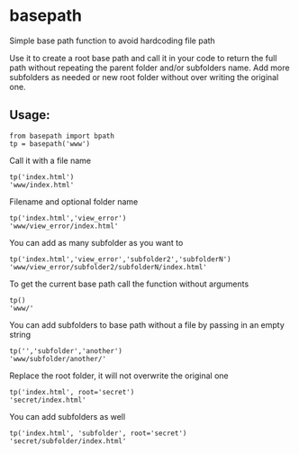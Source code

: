 # basepath
Simple base path function to avoid hardcoding file path

Use it to create a root base path and call it in your code to return the full path
without repeating the parent folder and/or subfolders name.
Add more subfolders as needed or new root folder without over writing the original one.

## Usage:
```
from basepath import bpath
tp = basepath('www')
```

Call it with a file name
```
tp('index.html')
'www/index.html'
```

Filename and optional folder name
```
tp('index.html','view_error')
'www/view_error/index.html'
```

You can add as many subfolder as you want to
```
tp('index.html','view_error','subfolder2','subfolderN')
'www/view_error/subfolder2/subfolderN/index.html'
```

To get the current base path call the function without arguments
```
tp()
'www/'
```

You can add subfolders to base path without a file by passing in an empty string
```
tp('','subfolder','another')
'www/subfolder/another/'
```

Replace the root folder, it will not overwrite the original one
```
tp('index.html', root='secret')
'secret/index.html'
```

You can add subfolders as well
```
tp('index.html', 'subfolder', root='secret')
'secret/subfolder/index.html'
```

